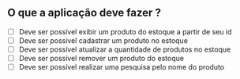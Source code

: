 ## O que a aplicação deve fazer ?

- [ ] Deve ser possível exibir um produto do estoque a partir de seu id
- [ ] Deve ser possível cadastrar um produto no estoque
- [ ] Deve ser possível atualizar a quantidade de produtos no estoque
- [ ] Deve ser possível remover um produto do estoque
- [ ] Deve ser possível realizar uma pesquisa pelo nome do produto

